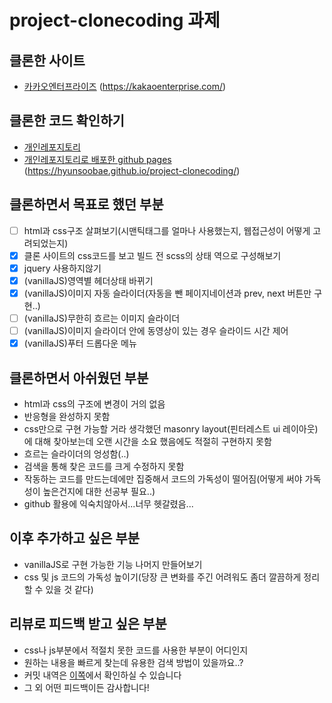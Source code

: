 # project-clonecoding 과제

## 클론한 사이트

- [카카오엔터프라이즈](https://kakaoenterprise.com/) (https://kakaoenterprise.com/)

## 클론한 코드 확인하기

- [개인레포지토리](https://github.com/hyunsooBae/project-clonecoding/tree/develop)
- [개인레포지토리로 배포한 github pages](https://hyunsoobae.github.io/project-clonecoding/) (https://hyunsoobae.github.io/project-clonecoding/)

## 클론하면서 목표로 했던 부분

- [ ] html과 css구조 살펴보기(시맨틱태그를 얼마나 사용했는지, 웹접근성이 어떻게 고려되었는지) <br/>
- [x] 클론 사이트의 css코드를 보고 빌드 전 scss의 상태 역으로 구성해보기 <br/>
- [x] jquery 사용하지않기 <br/>
- [x] (vanillaJS)영역별 헤더상태 바뀌기 <br/>
- [x] (vanillaJS)이미지 자동 슬라이더(자동을 뺀 페이지네이션과 prev, next 버튼만 구현..) <br/>
- [ ] (vanillaJS)무한히 흐르는 이미지 슬라이더 <br/>
- [ ] (vanillaJS)이미지 슬라이더 안에 동영상이 있는 경우 슬라이드 시간 제어 <br/>
- [x] (vanillaJS)푸터 드롭다운 메뉴 <br/>

## 클론하면서 아쉬웠던 부분

- html과 css의 구조에 변경이 거의 없음
- 반응형을 완성하지 못함
- css만으로 구현 가능할 거라 생각했던 masonry layout(핀터레스트 ui 레이아웃)에 대해 찾아보는데 오랜 시간을 소요 했음에도 적절히 구현하지 못함
- 흐르는 슬라이더의 엉성함(..)
- 검색을 통해 찾은 코드를 크게 수정하지 못함
- 작동하는 코드를 만드는데에만 집중해서 코드의 가독성이 떨어짐(어떻게 써야 가독성이 높은건지에 대한 선공부 필요..)
- github 활용에 익숙치않아서...너무 헷갈렸음...

## 이후 추가하고 싶은 부분

- vanillaJS로 구현 가능한 기능 나머지 만들어보기
- css 및 js 코드의 가독성 높이기(당장 큰 변화를 주긴 어려워도 좀더 깔끔하게 정리할 수 있을 것 같다)

## 리뷰로 피드백 받고 싶은 부분

- css나 js부분에서 적절치 못한 코드를 사용한 부분이 어디인지
- 원하는 내용을 빠르게 찾는데 유용한 검색 방법이 있을까요..?
- 커밋 내역은 [이쪽](https://github.com/hyunsooBae/project-clonecoding/tree/develop)에서 확인하실 수 있습니다
- 그 외 어떤 피드백이든 감사합니다!
